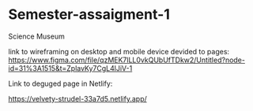 # Semester-assaigment-1

Science Museum

link to wireframing on desktop and mobile device devided to pages:
https://www.figma.com/file/qzMEK7lLL0vkQUbUfTDkw2/Untitled?node-id=31%3A1515&t=ZplavKy7CgL4lJiV-1

Link to deguged page in Netlify:

https://velvety-strudel-33a7d5.netlify.app/

